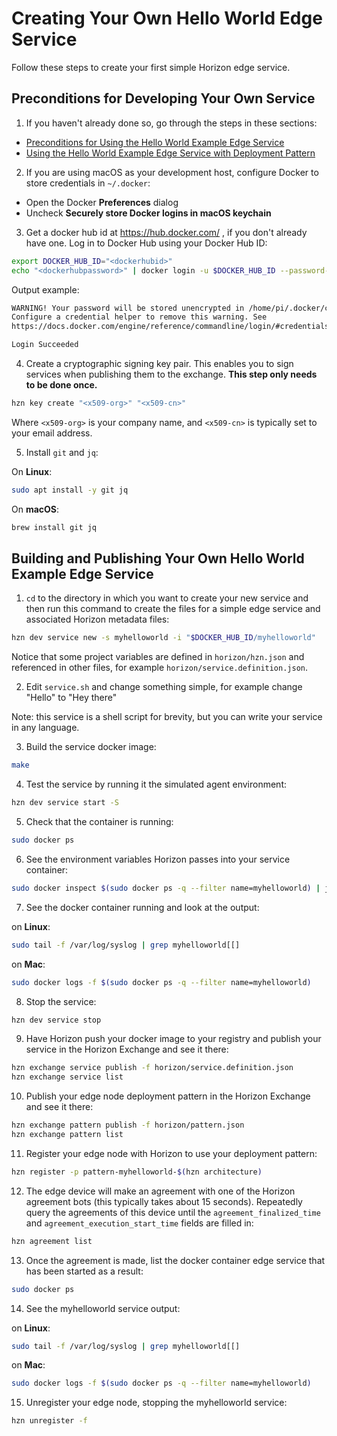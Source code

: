 # Creating Your Own Hello World Edge Service

Follow these steps to create your first simple Horizon edge service.

## Preconditions for Developing Your Own Service

1. If you haven't already done so, go through the steps in these sections:

  - [Preconditions for Using the Hello World Example Edge Service](README.md#preconditions)
  - [Using the Hello World Example Edge Service with Deployment Pattern](README.md#using-helloworld-pattern)

2. If you are using macOS as your development host, configure Docker to store credentials in `~/.docker`:

  - Open the Docker **Preferences** dialog
  - Uncheck **Securely store Docker logins in macOS keychain**

3. Get a docker hub id at https://hub.docker.com/ , if you don't already have one. Log in to Docker Hub using your Docker Hub ID:

  ```bash
  export DOCKER_HUB_ID="<dockerhubid>"
  echo "<dockerhubpassword>" | docker login -u $DOCKER_HUB_ID --password-stdin
  ```

  Output example:

  ```bash
  WARNING! Your password will be stored unencrypted in /home/pi/.docker/config.json.
  Configure a credential helper to remove this warning. See
  https://docs.docker.com/engine/reference/commandline/login/#credentials-store

  Login Succeeded
  ```

4. Create a cryptographic signing key pair. This enables you to sign services when publishing them to the exchange. **This step only needs to be done once.**

  ```bash
  hzn key create "<x509-org>" "<x509-cn>"
  ```

  Where `<x509-org>` is your company name, and `<x509-cn>` is typically set to your email address.

5. Install `git` and `jq`:

  On **Linux**:

  ```bash
  sudo apt install -y git jq
  ```

  On **macOS**:

  ```bash
  brew install git jq
  ```

## <a id=build-publish-your-hw> Building and Publishing Your Own Hello World Example Edge Service

1. `cd` to the directory in which you want to create your new service and then run this command to create the files for a simple edge service and associated Horizon metadata files:

  ```bash
  hzn dev service new -s myhelloworld -i "$DOCKER_HUB_ID/myhelloworld"
  ```

  Notice that some project variables are defined in `horizon/hzn.json` and referenced in other files, for example `horizon/service.definition.json`.

2. Edit `service.sh` and change something simple, for example change "Hello" to "Hey there"

  Note: this service is a shell script for brevity, but you can write your service in any language.

3. Build the service docker image:

  ```bash
  make
  ```

4. Test the service by running it the simulated agent environment:

  ```bash
  hzn dev service start -S
  ```

5. Check that the container is running:

  ```bash
  sudo docker ps
  ```

6. See the environment variables Horizon passes into your service container:

  ```bash
  sudo docker inspect $(sudo docker ps -q --filter name=myhelloworld) | jq '.[0].Config.Env'
  ```

7. See the docker container running and look at the output:

  on **Linux**:

  ```bash
  sudo tail -f /var/log/syslog | grep myhelloworld[[]
  ```

  on **Mac**:

  ```bash
  sudo docker logs -f $(sudo docker ps -q --filter name=myhelloworld)
  ```

8. Stop the service:

  ```bash
  hzn dev service stop
  ```

9. Have Horizon push your docker image to your registry and publish your service in the Horizon Exchange and see it there:

  ```bash
  hzn exchange service publish -f horizon/service.definition.json
  hzn exchange service list
  ```

10. Publish your edge node deployment pattern in the Horizon Exchange and see it there:

  ```bash
  hzn exchange pattern publish -f horizon/pattern.json
  hzn exchange pattern list
  ```

11. Register your edge node with Horizon to use your deployment pattern:

  ```bash
  hzn register -p pattern-myhelloworld-$(hzn architecture)
  ```

12. The edge device will make an agreement with one of the Horizon agreement bots (this typically takes about 15 seconds). Repeatedly query the agreements of this device until the `agreement_finalized_time` and `agreement_execution_start_time` fields are filled in:

  ```bash
  hzn agreement list
  ```

13. Once the agreement is made, list the docker container edge service that has been started as a result:

  ```bash
  sudo docker ps
  ```

14. See the myhelloworld service output:

  on **Linux**:

  ```bash
  sudo tail -f /var/log/syslog | grep myhelloworld[[]
  ```

  on **Mac**:

  ```bash
  sudo docker logs -f $(sudo docker ps -q --filter name=myhelloworld)
  ```

15. Unregister your edge node, stopping the myhelloworld service:

  ```bash
  hzn unregister -f
  ```
